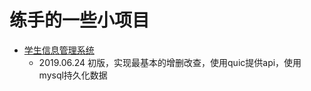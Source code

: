 # 练手的一些小项目

- [学生信息管理系统]
    - 2019.06.24 初版，实现最基本的增删改查，使用quic提供api，使用mysql持久化数据







[学生信息管理系统]: /everyday/student/README.md
